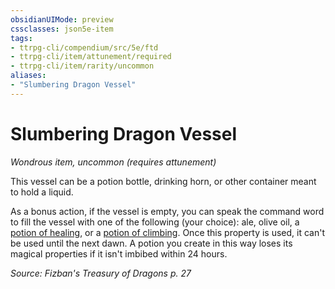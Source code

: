```yaml
---
obsidianUIMode: preview
cssclasses: json5e-item
tags:
- ttrpg-cli/compendium/src/5e/ftd
- ttrpg-cli/item/attunement/required
- ttrpg-cli/item/rarity/uncommon
aliases: 
- "Slumbering Dragon Vessel"
---
```

# Slumbering Dragon Vessel
*Wondrous item, uncommon (requires attunement)*  



This vessel can be a potion bottle, drinking horn, or other container meant to hold a liquid.

As a bonus action, if the vessel is empty, you can speak the command word to fill the vessel with one of the following (your choice): ale, olive oil, a [potion of healing](Інструменти%20ДМ/CLI/items/potion-of-healing-xdmg.md), or a [potion of climbing](Інструменти%20ДМ/CLI/items/potion-of-climbing-xdmg.md). Once this property is used, it can't be used until the next dawn. A potion you create in this way loses its magical properties if it isn't imbibed within 24 hours.

*Source: Fizban's Treasury of Dragons p. 27*